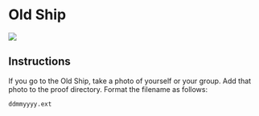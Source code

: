 # Old Ship

<img src="http://mw2.google.com/mw-panoramio/photos/medium/38072274.jpg" />

## Instructions

If you go to the Old Ship, take a photo of yourself or your group. Add that
photo to the proof directory. Format the filename as follows:

```
ddmmyyyy.ext
```
